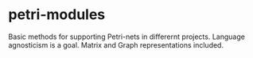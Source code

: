 # petri-modules
Basic methods for supporting Petri-nets in differernt projects. Language agnosticism is a goal. Matrix and Graph representations included.
